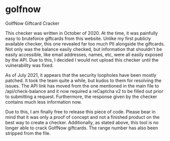# golfnow
GolfNow Giftcard Cracker

This checker was written in October of 2020. At the time, it was painfully easy to bruteforce giftcards from this website. Unlike my first publicly available checker, this one revealed far too much PII alongside the giftcards. Not only was the balance easily checked, but information that shouldn't be easily accessible, like email addresses, names, etc, were all easily exposed by the API. Due to this, I decided I would not upload this checker until the vulnerability was fixed. 

As of July 2021, it appears that the security loopholes have been mostly patched. It took the team quite a while, but kudos to them for resolving the issues. The API link has moved from the one mentioned in the main file to /api/check-balance and it now required a reCaptcha v2 to be filled out prior to submitting a request. Furthermore, the response given by the checker contains much less information now. 

Due to this, I am finally free to release this piece of code. Please bear in mind that it was only a proof of concept and not a finished product on the best way to create a checker. Additionally, as stated above, this tool is no longer able to crack GolfNow giftcards. The range number has also been stripped from the file. 
